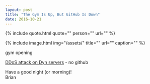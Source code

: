 ```yaml
---
layout: post
title: "The Gym Is Up, But GitHub Is Down"
date: 2016-10-21
---
```


{% include quote.html
    quote=""
    person=""
    url="" %}

{% include image.html
    img="/assets/"
    title=""
    url=""
    caption="" %}

gym opening

[DDoS attack on Dyn servers](https://www.dynstatus.com/incidents/nlr4yrr162t8) - no github

Have a good night (or morning)!<br>
Brian
